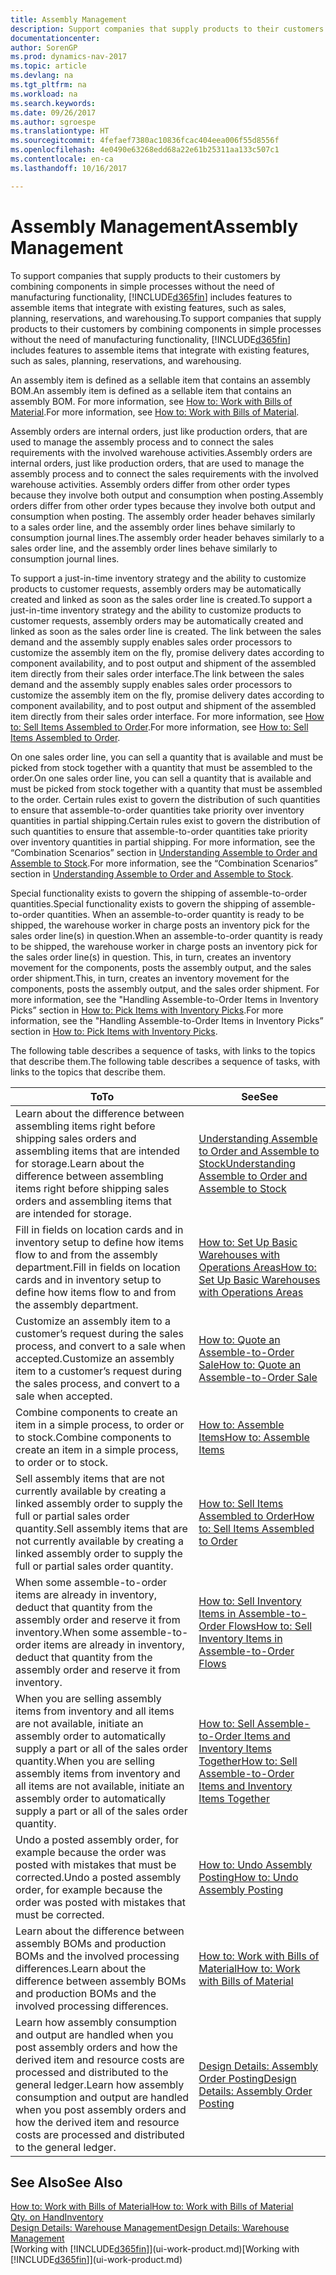 ```yaml
---
title: Assembly Management
description: Support companies that supply products to their customers by combining components in simple processes without the need of manufacturing functionality but with features to assemble items that integrate with existing features, such as sales, planning, reservations, and warehousing.
documentationcenter: 
author: SorenGP
ms.prod: dynamics-nav-2017
ms.topic: article
ms.devlang: na
ms.tgt_pltfrm: na
ms.workload: na
ms.search.keywords: 
ms.date: 09/26/2017
ms.author: sgroespe
ms.translationtype: HT
ms.sourcegitcommit: 4fefaef7380ac10836fcac404eea006f55d8556f
ms.openlocfilehash: 4e0490e63268edd68a22e61b25311aa133c507c1
ms.contentlocale: en-ca
ms.lasthandoff: 10/16/2017

---
```

# <a name="assembly-management"></a><span data-ttu-id="809d9-103">Assembly Management</span><span class="sxs-lookup"><span data-stu-id="809d9-103">Assembly Management</span></span>
<span data-ttu-id="809d9-104">To support companies that supply products to their customers by combining components in simple processes without the need of manufacturing functionality, [!INCLUDE[d365fin](includes/d365fin_md.md)] includes features to assemble items that integrate with existing features, such as sales, planning, reservations, and warehousing.</span><span class="sxs-lookup"><span data-stu-id="809d9-104">To support companies that supply products to their customers by combining components in simple processes without the need of manufacturing functionality, [!INCLUDE[d365fin](includes/d365fin_md.md)] includes features to assemble items that integrate with existing features, such as sales, planning, reservations, and warehousing.</span></span>  

 <span data-ttu-id="809d9-105">An assembly item is defined as a sellable item that contains an assembly BOM.</span><span class="sxs-lookup"><span data-stu-id="809d9-105">An assembly item is defined as a sellable item that contains an assembly BOM.</span></span> <span data-ttu-id="809d9-106">For more information, see [How to: Work with Bills of Material](inventory-how-work-BOMs.md).</span><span class="sxs-lookup"><span data-stu-id="809d9-106">For more information, see [How to: Work with Bills of Material](inventory-how-work-BOMs.md).</span></span>

 <span data-ttu-id="809d9-107">Assembly orders are internal orders, just like production orders, that are used to manage the assembly process and to connect the sales requirements with the involved warehouse activities.</span><span class="sxs-lookup"><span data-stu-id="809d9-107">Assembly orders are internal orders, just like production orders, that are used to manage the assembly process and to connect the sales requirements with the involved warehouse activities.</span></span> <span data-ttu-id="809d9-108">Assembly orders differ from other order types because they involve both output and consumption when posting.</span><span class="sxs-lookup"><span data-stu-id="809d9-108">Assembly orders differ from other order types because they involve both output and consumption when posting.</span></span> <span data-ttu-id="809d9-109">The assembly order header behaves similarly to a sales order line, and the assembly order lines behave similarly to consumption journal lines.</span><span class="sxs-lookup"><span data-stu-id="809d9-109">The assembly order header behaves similarly to a sales order line, and the assembly order lines behave similarly to consumption journal lines.</span></span>  

 <span data-ttu-id="809d9-110">To support a just-in-time inventory strategy and the ability to customize products to customer requests, assembly orders may be automatically created and linked as soon as the sales order line is created.</span><span class="sxs-lookup"><span data-stu-id="809d9-110">To support a just-in-time inventory strategy and the ability to customize products to customer requests, assembly orders may be automatically created and linked as soon as the sales order line is created.</span></span> <span data-ttu-id="809d9-111">The link between the sales demand and the assembly supply enables sales order processors to customize the assembly item on the fly, promise delivery dates according to component availability, and to post output and shipment of the assembled item directly from their sales order interface.</span><span class="sxs-lookup"><span data-stu-id="809d9-111">The link between the sales demand and the assembly supply enables sales order processors to customize the assembly item on the fly, promise delivery dates according to component availability, and to post output and shipment of the assembled item directly from their sales order interface.</span></span> <span data-ttu-id="809d9-112">For more information, see [How to: Sell Items Assembled to Order](assembly-how-to-sell-items-assembled-to-order.md).</span><span class="sxs-lookup"><span data-stu-id="809d9-112">For more information, see [How to: Sell Items Assembled to Order](assembly-how-to-sell-items-assembled-to-order.md).</span></span>  

 <span data-ttu-id="809d9-113">On one sales order line, you can sell a quantity that is available and must be picked from stock together with a quantity that must be assembled to the order.</span><span class="sxs-lookup"><span data-stu-id="809d9-113">On one sales order line, you can sell a quantity that is available and must be picked from stock together with a quantity that must be assembled to the order.</span></span> <span data-ttu-id="809d9-114">Certain rules exist to govern the distribution of such quantities to ensure that assemble-to-order quantities take priority over inventory quantities in partial shipping.</span><span class="sxs-lookup"><span data-stu-id="809d9-114">Certain rules exist to govern the distribution of such quantities to ensure that assemble-to-order quantities take priority over inventory quantities in partial shipping.</span></span> <span data-ttu-id="809d9-115">For more information, see the “Combination Scenarios” section in [Understanding Assemble to Order and Assemble to Stock](assembly-assemble-to-order-or-assemble-to-stock.md).</span><span class="sxs-lookup"><span data-stu-id="809d9-115">For more information, see the “Combination Scenarios” section in [Understanding Assemble to Order and Assemble to Stock](assembly-assemble-to-order-or-assemble-to-stock.md).</span></span>  

 <span data-ttu-id="809d9-116">Special functionality exists to govern the shipping of assemble-to-order quantities.</span><span class="sxs-lookup"><span data-stu-id="809d9-116">Special functionality exists to govern the shipping of assemble-to-order quantities.</span></span> <span data-ttu-id="809d9-117">When an assemble-to-order quantity is ready to be shipped, the warehouse worker in charge posts an inventory pick for the sales order line(s) in question.</span><span class="sxs-lookup"><span data-stu-id="809d9-117">When an assemble-to-order quantity is ready to be shipped, the warehouse worker in charge posts an inventory pick for the sales order line(s) in question.</span></span> <span data-ttu-id="809d9-118">This, in turn, creates an inventory movement for the components, posts the assembly output, and the sales order shipment.</span><span class="sxs-lookup"><span data-stu-id="809d9-118">This, in turn, creates an inventory movement for the components, posts the assembly output, and the sales order shipment.</span></span> <span data-ttu-id="809d9-119">For more information, see the "Handling Assemble-to-Order Items in Inventory Picks” section in [How to: Pick Items with Inventory Picks](warehouse-how-to-pick-items-with-inventory-picks.md).</span><span class="sxs-lookup"><span data-stu-id="809d9-119">For more information, see the "Handling Assemble-to-Order Items in Inventory Picks” section in [How to: Pick Items with Inventory Picks](warehouse-how-to-pick-items-with-inventory-picks.md).</span></span>

<span data-ttu-id="809d9-120">The following table describes a sequence of tasks, with links to the topics that describe them.</span><span class="sxs-lookup"><span data-stu-id="809d9-120">The following table describes a sequence of tasks, with links to the topics that describe them.</span></span>   

|<span data-ttu-id="809d9-121">**To**</span><span class="sxs-lookup"><span data-stu-id="809d9-121">**To**</span></span>|<span data-ttu-id="809d9-122">**See**</span><span class="sxs-lookup"><span data-stu-id="809d9-122">**See**</span></span>|  
|------------|-------------|  
|<span data-ttu-id="809d9-123">Learn about the difference between assembling items right before shipping sales orders and assembling items that are intended for storage.</span><span class="sxs-lookup"><span data-stu-id="809d9-123">Learn about the difference between assembling items right before shipping sales orders and assembling items that are intended for storage.</span></span>|[<span data-ttu-id="809d9-124">Understanding Assemble to Order and Assemble to Stock</span><span class="sxs-lookup"><span data-stu-id="809d9-124">Understanding Assemble to Order and Assemble to Stock</span></span>](assembly-assemble-to-order-or-assemble-to-stock.md)|
|<span data-ttu-id="809d9-125">Fill in fields on location cards and in inventory setup to define how items flow to and from the assembly department.</span><span class="sxs-lookup"><span data-stu-id="809d9-125">Fill in fields on location cards and in inventory setup to define how items flow to and from the assembly department.</span></span>|[<span data-ttu-id="809d9-126">How to: Set Up Basic Warehouses with Operations Areas</span><span class="sxs-lookup"><span data-stu-id="809d9-126">How to: Set Up Basic Warehouses with Operations Areas</span></span>](warehouse-how-to-set-up-basic-warehouses-with-operations-areas.md)|
|<span data-ttu-id="809d9-127">Customize an assembly item to a customer’s request during the sales process, and convert to a sale when accepted.</span><span class="sxs-lookup"><span data-stu-id="809d9-127">Customize an assembly item to a customer’s request during the sales process, and convert to a sale when accepted.</span></span>|[<span data-ttu-id="809d9-128">How to: Quote an Assemble-to-Order Sale</span><span class="sxs-lookup"><span data-stu-id="809d9-128">How to: Quote an Assemble-to-Order Sale</span></span>](assembly-how-to-quote-an-assemble-to-order-sale.md)|
|<span data-ttu-id="809d9-129">Combine components to create an item in a simple process, to order or to stock.</span><span class="sxs-lookup"><span data-stu-id="809d9-129">Combine components to create an item in a simple process, to order or to stock.</span></span>|[<span data-ttu-id="809d9-130">How to: Assemble Items</span><span class="sxs-lookup"><span data-stu-id="809d9-130">How to: Assemble Items</span></span>](assembly-how-to-assemble-items.md)|  
|<span data-ttu-id="809d9-131">Sell assembly items that are not currently available by creating a linked assembly order to supply the full or partial sales order quantity.</span><span class="sxs-lookup"><span data-stu-id="809d9-131">Sell assembly items that are not currently available by creating a linked assembly order to supply the full or partial sales order quantity.</span></span>|[<span data-ttu-id="809d9-132">How to: Sell Items Assembled to Order</span><span class="sxs-lookup"><span data-stu-id="809d9-132">How to: Sell Items Assembled to Order</span></span>](assembly-how-to-sell-items-assembled-to-order.md)|
|<span data-ttu-id="809d9-133">When some assemble-to-order items are already in inventory, deduct that quantity from the assembly order and reserve it from inventory.</span><span class="sxs-lookup"><span data-stu-id="809d9-133">When some assemble-to-order items are already in inventory, deduct that quantity from the assembly order and reserve it from inventory.</span></span>|[<span data-ttu-id="809d9-134">How to: Sell Inventory Items in Assemble-to-Order Flows</span><span class="sxs-lookup"><span data-stu-id="809d9-134">How to: Sell Inventory Items in Assemble-to-Order Flows</span></span>](assembly-how-to-sell-inventory-items-in-assemble-to-order-flows.md)|  
|<span data-ttu-id="809d9-135">When you are selling assembly items from inventory and all items are not available, initiate an assembly order to automatically supply a part or all of the sales order quantity.</span><span class="sxs-lookup"><span data-stu-id="809d9-135">When you are selling assembly items from inventory and all items are not available, initiate an assembly order to automatically supply a part or all of the sales order quantity.</span></span>|[<span data-ttu-id="809d9-136">How to: Sell Assemble-to-Order Items and Inventory Items Together</span><span class="sxs-lookup"><span data-stu-id="809d9-136">How to: Sell Assemble-to-Order Items and Inventory Items Together</span></span>](assembly-how-to-sell-assemble-to-order-items-and-inventory-items-together.md)|
|<span data-ttu-id="809d9-137">Undo a posted assembly order, for example because the order was posted with mistakes that must be corrected.</span><span class="sxs-lookup"><span data-stu-id="809d9-137">Undo a posted assembly order, for example because the order was posted with mistakes that must be corrected.</span></span>|[<span data-ttu-id="809d9-138">How to: Undo Assembly Posting</span><span class="sxs-lookup"><span data-stu-id="809d9-138">How to: Undo Assembly Posting</span></span>](assembly-how-to-undo-assembly-posting.md)|
|<span data-ttu-id="809d9-139">Learn about the difference between assembly BOMs and production BOMs and the involved processing differences.</span><span class="sxs-lookup"><span data-stu-id="809d9-139">Learn about the difference between assembly BOMs and production BOMs and the involved processing differences.</span></span>|[<span data-ttu-id="809d9-140">How to: Work with Bills of Material</span><span class="sxs-lookup"><span data-stu-id="809d9-140">How to: Work with Bills of Material</span></span>](inventory-how-work-BOMs.md)|
|<span data-ttu-id="809d9-141">Learn how assembly consumption and output are handled when you post assembly orders and how the derived item and resource costs are processed and distributed to the general ledger.</span><span class="sxs-lookup"><span data-stu-id="809d9-141">Learn how assembly consumption and output are handled when you post assembly orders and how the derived item and resource costs are processed and distributed to the general ledger.</span></span>|[<span data-ttu-id="809d9-142">Design Details: Assembly Order Posting</span><span class="sxs-lookup"><span data-stu-id="809d9-142">Design Details: Assembly Order Posting</span></span>](design-details-assembly-order-posting.md)|  

## <a name="see-also"></a><span data-ttu-id="809d9-143">See Also</span><span class="sxs-lookup"><span data-stu-id="809d9-143">See Also</span></span>  
[<span data-ttu-id="809d9-144">How to: Work with Bills of Material</span><span class="sxs-lookup"><span data-stu-id="809d9-144">How to: Work with Bills of Material</span></span>](inventory-how-work-BOMs.md)  
[<span data-ttu-id="809d9-145">Qty. on Hand</span><span class="sxs-lookup"><span data-stu-id="809d9-145">Inventory</span></span>](inventory-manage-inventory.md)  
[<span data-ttu-id="809d9-146">Design Details: Warehouse Management</span><span class="sxs-lookup"><span data-stu-id="809d9-146">Design Details: Warehouse Management</span></span>](design-details-warehouse-management.md)  
<span data-ttu-id="809d9-147">[Working with [!INCLUDE[d365fin](includes/d365fin_md.md)]](ui-work-product.md)</span><span class="sxs-lookup"><span data-stu-id="809d9-147">[Working with [!INCLUDE[d365fin](includes/d365fin_md.md)]](ui-work-product.md)</span></span>

